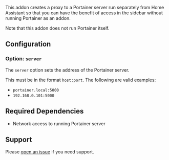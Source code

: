 This addon creates a proxy to a Portainer server run separately from Home Assistant so that you can have the benefit of access in the sidebar without running Portainer as an addon.

Note that this addon does not run Portainer itself.

## Configuration

### Option: `server`

The `server` option sets the address of the Portainer server.

This must be in the format `host:port`. The following are valid examples:

- `portainer.local:5000`
- `192.168.0.101:5000`

## Required Dependencies
- Network access to running Portainer server

## Support
Please [open an issue](https://github.com/blakeblackshear/portainer/issues/new/choose) if you need support.